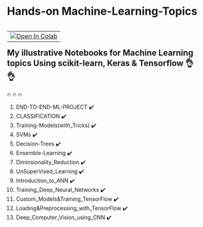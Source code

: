 # Hands-on Machine-Learning-Topics  <br /> 

<table align='left'>
  <td>
    <a href="https://drive.google.com/drive/folders/1-G_AQLWK-_XV3Luoo_UJ0sQFgB_ljydX?usp=sharing" target="_parent"><img src="https://colab.research.google.com/assets/colab-badge.svg" alt="Open In Colab"/></a>
  </td>
</table> <br />


## My illustrative Notebooks for Machine Learning topics Using scikit-learn, Keras & Tensorflow  :ok_hand: :ok_hand: 
:fire: :fire: :fire:
1. END-TO-END-ML-PROJECT :heavy_check_mark:
2. CLASSIFICATION  :heavy_check_mark:
3. Training-Models(with_Tricks) :heavy_check_mark:
4. SVMs  :heavy_check_mark:
5. Decision-Trees  :heavy_check_mark:
6. Ensemble-Learning  :heavy_check_mark:
7. Diminsionality_Reduction  :heavy_check_mark:
8. UnSuperVised_Learning  :heavy_check_mark:
9. Introduction_to_ANN :heavy_check_mark:
10. Training_Deep_Neural_Networks :heavy_check_mark:
11. Custom_Models&Training_TensorFlow :heavy_check_mark:
12. Loading&Preprocessing_with_TensorFlow :heavy_check_mark:
13. Deep_Computer_Vision_using_CNN :heavy_check_mark:
